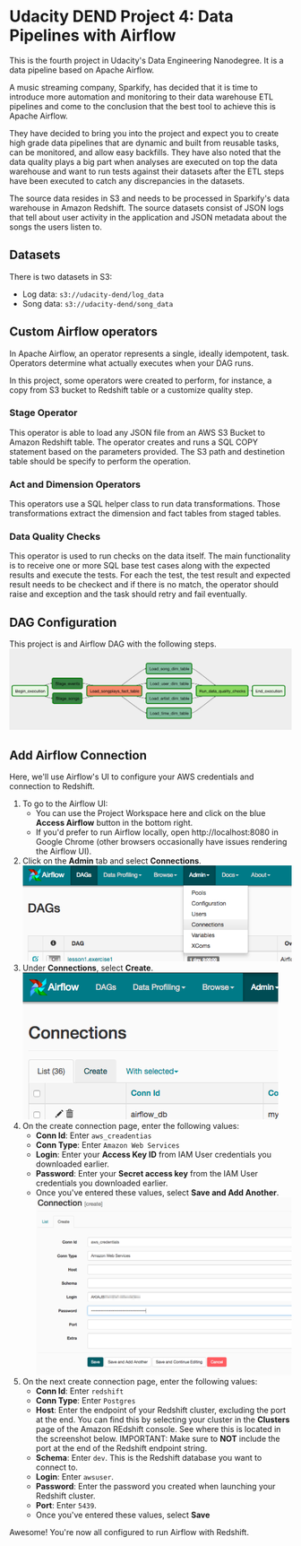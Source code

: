 # Udacity DEND Project 4: Data Pipelines with Airflow
This is the fourth project in Udacity's Data Engineering Nanodegree. It is a data pipeline based on Apache Airflow. 

A music streaming company, Sparkify, has decided that it is time to introduce more automation and monitoring to their data warehouse ETL pipelines and come to the conclusion that the best tool to achieve this is Apache Airflow.

They have decided to bring you into the project and expect you to create high grade data pipelines that are dynamic and built from reusable tasks, can be monitored, and allow easy backfills. They have also noted that the data quality plays a big part when analyses are executed on top the data warehouse and want to run tests against their datasets after the ETL steps have been executed to catch any discrepancies in the datasets.

The source data resides in S3 and needs to be processed in Sparkify's data warehouse in Amazon Redshift. The source datasets consist of JSON logs that tell about user activity in the application and JSON metadata about the songs the users listen to.

## Datasets

There is two datasets in S3:
* Log data: ```s3://udacity-dend/log_data```
* Song data: ```s3://udacity-dend/song_data```

## Custom Airflow operators
In Apache Airflow, an operator represents a single, ideally idempotent, task. Operators determine what actually executes when your DAG runs.

In this project, some operators were created to perform, for instance, a copy from S3 bucket to Redshift table or a customize quality step.

### Stage Operator
This operator is able to load any JSON file from an AWS S3 Bucket to Amazon Redshift table. The operator creates and runs a SQL COPY statement based on the parameters provided. The S3 path and destinetion table should be specify to perform the operation.

### Act and Dimension Operators
This operators use a SQL helper class to run data transformations. Those transformations extract the dimension and fact tables from staged tables.

### Data Quality Checks
This operator is used to run checks on the data itself. The main functionality is to receive one or more SQL base test cases along with the expected results and execute the tests. For each the test, the test result and expected result needs to be checkect and if there is no match, the operator should raise and exception and the task should retry and fail eventually.

## DAG Configuration
This project is and Airflow DAG with the following steps.
![DAG execution](./docs/img/dag.png)

## Add Airflow Connection
Here, we'll use Airflow's UI to configure your AWS credentials and connection to Redshift.

1. To go to the Airflow UI:
    * You can use the Project Workspace here and click on the blue **Access Airflow** button in the bottom right.
    * If you'd prefer to run Airflow locally, open http://localhost:8080 in Google Chrome (other browsers occasionally have issues rendering the Airflow UI).
2. Click on the **Admin** tab and select **Connections**.
![Admin connections](./docs/img/admin-connections.png)
3. Under **Connections**, select **Create**.
![Create connection](./docs/img/create-connection.png)
4. On the create connection page, enter the following values:
    * **Conn Id**: Enter ```aws_creadentias```
    * **Conn Type**: Enter ```Amazon Web Services```
    * **Login**: Enter your **Access Key ID** from IAM User credentials you downloaded earlier.
    * **Password**: Enter your **Secret access key** from the IAM User credentials you downloaded earlier.
    * Once you've entered these values, select **Save and Add Another**.
![AWS credentials](./docs/img/connection-aws-credentials.png)
5. On the next create connection page, enter the following values:
    * **Conn Id**: Enter ```redshift```
    * **Conn Type**: Enter ```Postgres```
    * **Host**: Enter the endpoint of your Redshift cluster, excluding the port at the end. You can find this by selecting your cluster in the **Clusters** page of the Amazon REdshift console. See where this is located in the screenshot below. IMPORTANT: Make sure to **NOT** include the port at the end of the Redshift endpoint string.
    * **Schema**: Enter ```dev```. This is the Redshift database you want to connect to.
    * **Login**: Enter ```awsuser```.
    * **Password**: Enter the password you created when launching your Redshift cluster.
    * **Port**: Enter ```5439```.
    * Once you've entered these values, select **Save**
    
Awesome! You're now all configured to run Airflow with Redshift.